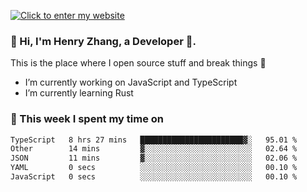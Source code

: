 [![Click to enter my website](https://github.com/zh30/zh30/assets/7930156/6ddf6875-8812-4d7d-bf56-316808426248)](https://zhanghe.dev) 

### 👋 Hi, I'm Henry Zhang, a Developer 🚀.

This is the place where I open source stuff and break things :rofl:

- I’m currently working on JavaScript and TypeScript
- I’m currently learning Rust

### 💪 This week I spent my time on

<!--START_SECTION:waka-->

```txt
TypeScript   8 hrs 27 mins   ███████████████████████▓░   95.01 %
Other        14 mins         ▓░░░░░░░░░░░░░░░░░░░░░░░░   02.64 %
JSON         11 mins         ▓░░░░░░░░░░░░░░░░░░░░░░░░   02.06 %
YAML         0 secs          ░░░░░░░░░░░░░░░░░░░░░░░░░   00.10 %
JavaScript   0 secs          ░░░░░░░░░░░░░░░░░░░░░░░░░   00.10 %
```

<!--END_SECTION:waka-->
